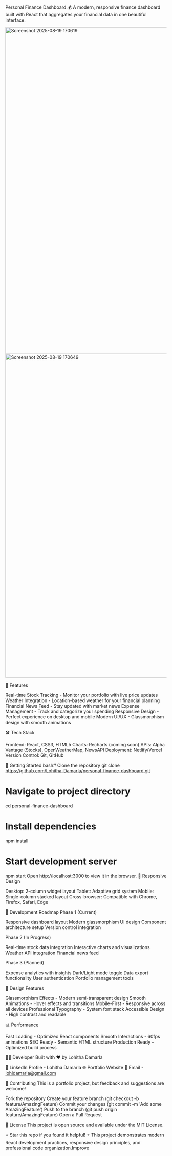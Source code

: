 Personal Finance Dashboard 💰
A modern, responsive finance dashboard built with React that aggregates your financial data in one beautiful interface.

<img width="1920" height="1018" alt="Screenshot 2025-08-19 170619" src="https://github.com/user-attachments/assets/75cc9fc6-7ed2-455b-9892-fd0f4b4947d9" />
<img width="1898" height="1009" alt="Screenshot 2025-08-19 170649" src="https://github.com/user-attachments/assets/677ea957-0c6b-4da5-9cce-bf1f07382ad0" />


🌟 Features

Real-time Stock Tracking - Monitor your portfolio with live price updates
Weather Integration - Location-based weather for your financial planning
Financial News Feed - Stay updated with market news
Expense Management - Track and categorize your spending
Responsive Design - Perfect experience on desktop and mobile
Modern UI/UX - Glassmorphism design with smooth animations

🛠️ Tech Stack

Frontend: React, CSS3, HTML5
Charts: Recharts (coming soon)
APIs: Alpha Vantage (Stocks), OpenWeatherMap, NewsAPI
Deployment: Netlify/Vercel
Version Control: Git, GitHub

🚀 Getting Started
bash# Clone the repository
git clone https://github.com/Lohitha-Damarla/personal-finance-dashboard.git

# Navigate to project directory
cd personal-finance-dashboard

# Install dependencies
npm install

# Start development server
npm start
Open http://localhost:3000 to view it in the browser.
📱 Responsive Design

Desktop: 2-column widget layout
Tablet: Adaptive grid system
Mobile: Single-column stacked layout
Cross-browser: Compatible with Chrome, Firefox, Safari, Edge

🔮 Development Roadmap
Phase 1 (Current)

 Responsive dashboard layout
 Modern glassmorphism UI design
 Component architecture setup
 Version control integration

Phase 2 (In Progress)

 Real-time stock data integration
 Interactive charts and visualizations
 Weather API integration
 Financial news feed

Phase 3 (Planned)

 Expense analytics with insights
 Dark/Light mode toggle
 Data export functionality
 User authentication
 Portfolio management tools

🎨 Design Features

Glassmorphism Effects - Modern semi-transparent design
Smooth Animations - Hover effects and transitions
Mobile-First - Responsive across all devices
Professional Typography - System font stack
Accessible Design - High contrast and readable

📊 Performance

Fast Loading - Optimized React components
Smooth Interactions - 60fps animations
SEO Ready - Semantic HTML structure
Production Ready - Optimized build process

👨‍💻 Developer
Built with ❤️ by Lohitha Damarla

💼 LinkedIn Profile - Lohitha Damarla
🌐 Portfolio Website
📧 Email - lohidamarla@gmail.com

🤝 Contributing
This is a portfolio project, but feedback and suggestions are welcome!

Fork the repository
Create your feature branch (git checkout -b feature/AmazingFeature)
Commit your changes (git commit -m 'Add some AmazingFeature')
Push to the branch (git push origin feature/AmazingFeature)
Open a Pull Request

📝 License
This project is open source and available under the MIT License.

⭐ Star this repo if you found it helpful! ⭐
This project demonstrates modern React development practices, responsive design principles, and professional code organization.Improve
